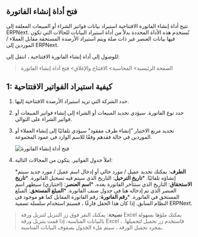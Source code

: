 ## فتح أداة إنشاء الفاتورة

تتيح أداة إنشاء الفاتورة الافتتاحية استيراد بيانات فواتير الشراء أو المبيعات المعلقة إلى ERPNext. تُستخدم هذه الأداة المحددة بدلاً من أداة استيراد البيانات للحالات التي تكون فيها بيانات العنصر غير ذات صلة ويتم استيراد الأرصدة المستحقة مقابل العملاء / الموردين إلى ERPNext.

للوصول إلى أداة إنشاء الفاتورة الافتتاحية ، انتقل إلى:

> الصفحة الرئيسية> المحاسبة> الافتتاح والإغلاق> فتح أداة إنشاء الفاتورة

## 1: كيفية استيراد الفواتير الافتتاحية

1. حدد الشركة التي تريد استيراد الأرصدة الافتتاحية إليها.
    
2. حدد نوع الفاتورة. سيؤدي تحديد المبيعات أو الشراء إلى إنشاء فواتير المبيعات أو فواتير الشراء على التوالي.
    
3. تحديد مربع الاختيار "إنشاء طرف مفقود" سيؤدي تلقائيًا إلى إنشاء العملاء أو الموردين في حالة فقدهم وفقًا للاسم الوارد في عمود المجموعة.
    
    ![فتح أداة إنشاء الفاتورة](https://docs.erpnext.com/files/opening-invoice-creation-tool.png)
    
4. املأ جدول الفواتير. يتكون من المجالات التالية:
    
   ***الطرف**: يمكنك تحديد عميل / مورد حالي أو إدخال اسم عميل / مورد جديد سيتم إنشاؤه تلقائيًا.
   ***تاريخ الترحيل**: التاريخ الذي سيتم فيه تسجيل الفاتورة.
   ***تاريخ الاستحقاق**: التاريخ الذي ستتأخر الفاتورة بعده.
   ***اسم العنصر**: (اختياري) سيظهر اسم العنصر الذي تم إدخاله هنا في جدول صنف الفاتورة.
   ***المبلغ المستحق**: المبلغ المستحق في الفاتورة.
   ***رقم الفاتورة**: رقم الفاتورة المقابل كما هو موجود في النظام السابق. إذا كان هذا الحقل فارغًا ، فسيتم استخدام سلسلة تسمية ERPNext.

>**نصيحة**: يمكنك النقر فوق زر التنزيل لتنزيل ورقة Excel يمكنك ملؤها بسهولة بالبيانات المناسبة. إذا قمت بتنزيل ورقة Excel ، فاستخدم زر تحميل لتحميلها. بمجرد تحميل الورقة ، سيتم ملء الجدول بصفوف البيانات المناسبة.